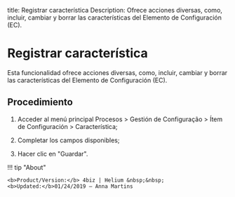 title: Registrar característica
Description: Ofrece acciones diversas, como, incluir, cambiar y borrar las características del Elemento de Configuración (EC).
# Registrar característica

Esta funcionalidad ofrece acciones diversas, como, incluir, cambiar y borrar las
características del Elemento de Configuración (EC).

Procedimiento
-----------------

1.  Acceder al menú principal Procesos \> Gestión de Configuração \> Ítem de
    Configuración \> Característica;

2.  Completar los campos disponibles;

3.  Hacer clic en "Guardar".


!!! tip "About"

    <b>Product/Version:</b> 4biz | Helium &nbsp;&nbsp;
    <b>Updated:</b>01/24/2019 – Anna Martins
